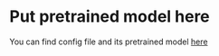 # Put pretrained model here

You can find config file and its pretrained model [here](https://github.com/open-mmlab/mmdetection/tree/master/configs/mask_rcnn)